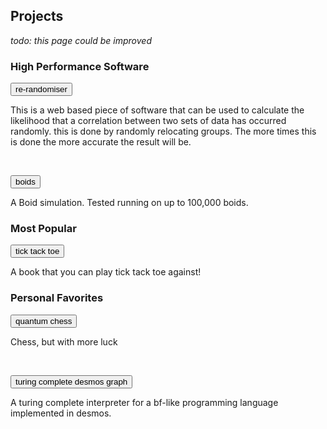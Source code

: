 ## Projects

*todo: this page could be improved*

### High Performance Software

<button id = "md_files/portfolio/web/superfast re-randomiser.md" class="link" onclick = "load_md(this.id);">re-randomiser</button>

This is a web based piece of software that can be used to calculate the likelihood that a correlation between two sets of data has occurred randomly. this is done by randomly relocating groups. The more times this is done the more accurate the result will be. 

<br>

<button id = "md_files/portfolio/msc projects/boids.md" class="link" onclick = "load_md(this.id);">boids</button>

A Boid simulation. Tested running on up to 100,000 boids. 


### Most Popular

<button id = "md_files/portfolio/books/tick tack toe.md" class="link" onclick = "load_md(this.id);">tick tack toe</button>

A book that you can play tick tack toe against!

### Personal Favorites

<button id = "md_files/portfolio/itch.io/quantum chess.md" class="link" onclick = "load_md(this.id);">quantum chess</button>

Chess, but with more luck

<br>

<button id = "md_files/portfolio/esolangs/desmos interpreter.md" class="link" onclick = "load_md(this.id);">turing complete desmos graph</button>

A turing complete interpreter for a bf-like programming language implemented in desmos.
